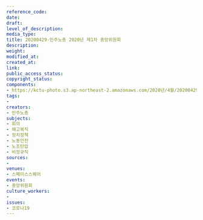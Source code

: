 ```yaml
---
reference_code: 
date: 
draft: 
level_of_description: 
media_type: 
title: 20200429-민주노총 2020년 제1차 중앙위원회
description: 
weight: 
modified_at: 
created_at: 
link: 
public_access_status: 
copyright_status: 
components:
- https://kctu-photo.s3.ap-northeast-2.amazonaws.com/2020년/4월/20200429-민주노총+2020년+제1차+중앙위원회/_DSC4439.jpg
tags:
- 
creators:
- 민주노총
subjects:
- 회의
- 해고복직
- 정치정책
- 노동안전
- 노조탄압
- 비정규직
sources:
- 
venues:
- 스페이스스퀘어
events:
- 중앙위원회
culture_workers:
- 
issues:
- 코로나19
---
```

